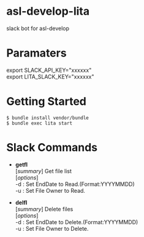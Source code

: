 # asl-develop-lita
slack bot for asl-develop

# Paramaters
export SLACK_API_KEY="xxxxxx"<br>
export LITA_SLACK_KEY="xxxxxx"

# Getting Started
```
$ bundle install vendor/bundle
$ bundle exec lita start
```

# Slack Commands
* **getfl**<br>
[_summary_] Get file list<br>
[_options_]<br>
-d : Set EndDate to Read.(Format:YYYYMMDD)<br>
-u : Set File Owner to Read.

* **delfl**<br>
[_summary_] Delete files<br>
[_options_]<br>
-d : Set EndDate to Delete.(Format:YYYYMMDD)<br>
-u : Set File Owner to Delete.
